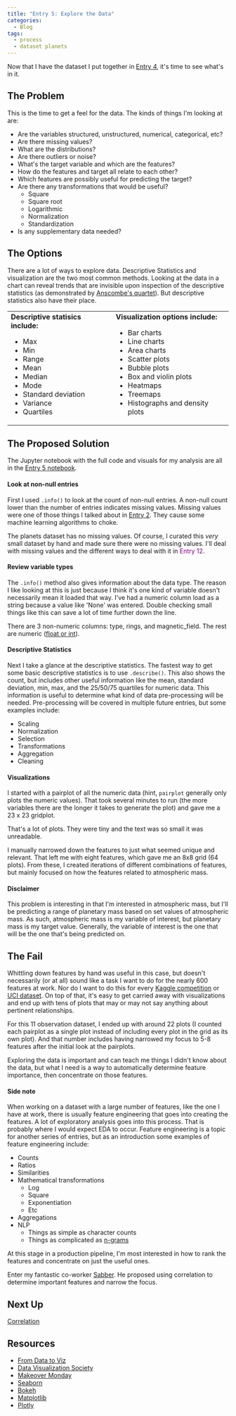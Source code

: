 ```yaml
---
title: "Entry 5: Explore the Data"
categories:
  - Blog
tags:
  - process
  - dataset planets
---
```


Now that I have the dataset I put together in [Entry 4](https://julielinx.github.io/blog/04_get_data/), it's time to see what's in it.

## The Problem

This is the time to get a feel for the data. The kinds of things I'm looking at are:

- Are the variables structured, unstructured, numerical, categorical, etc?
- Are there missing values?
- What are the distributions?
- Are there outliers or noise?
- What's the target variable and which are the features?
- How do the features and target all relate to each other?
- Which features are possibly useful for predicting the target?
- Are there any transformations that would be useful?
  - Square
  - Square root
  - Logarithmic
  - Normalization
  - Standardization
- Is any supplementary data needed?

## The Options

There are a lot of ways to explore data. Descriptive Statistics and visualization are the two most common methods. Looking at the data in a chart can reveal trends that are invisible upon inspection of the descriptive statistics (as demonstrated by [Anscombe's quartet](https://en.wikipedia.org/wiki/Anscombe%27s_quartet)). But descriptive statistics also have their place.

<table>
    <tr>
        <td><b>Descriptive statisics include:</b>
            <ul>
                <li>Max</li>
                <li>Min</li>
                <li>Range</li>
                <li>Mean</li>
                <li>Median</li>
                <li>Mode</li>
                <li>Standard deviation</li>
                <li>Variance</li>
                <li>Quartiles</li>
            </ul>
        </td>
        <td><b>Visualization options include:</b>
            <ul>
                <li>Bar charts</li>
                <li> Line charts</li>
                <li>Area charts</li>
                <li>Scatter plots</li>
                <li>Bubble plots</li>
                <li>Box and violin plots</li>
                <li>Heatmaps</li>
                <li>Treemaps</li>
                <li>Histographs and density plots</li>
            </ul>
        </td>
    </tr>
</table>

## The Proposed Solution

The Jupyter notebook with the full code and visuals for my analysis are all in the [Entry 5 notebook](https://github.com/julielinx/datascience_diaries/blob/master/01_ml_process/05_nb_EDA_viz.ipynb).

#### Look at non-null entries

First I used `.info()` to look at the count of non-null entries. A non-null count lower than the number of entries indicates missing values. Missing values were one of those things I talked about in [Entry 2](https://julielinx.github.io/blog/02_define_process/). They cause some machine learning algorithms to choke.

The planets dataset has no missing values. Of course, I curated this *very* small dataset by hand and made sure there were no missing values. I'll deal with missing values and the different ways to deal with it in <font color="purple">Entry 12</font>.

#### Review variable types

The `.info()` method also gives information about the data type. The reason I like looking at this is just because I think it's one kind of variable doesn't necessarily mean it loaded that way. I've had a numeric column load as a string because a value like 'None' was entered. Double checking small things like this can save a lot of time further down the line.

There are 3 non-numeric columns: type, rings, and magnetic_field. The rest are numeric ([float or int](https://realpython.com/python-data-types/)).

#### Descriptive Statistics

Next I take a glance at the descriptive statistics. The fastest way to get some basic descriptive statistics is to use `.describe()`.  This also shows the count, but includes other useful information like the mean, standard deviation, min, max, and the 25/50/75 quartiles for numeric data. This information is useful to determine what kind of data pre-processing will be needed. Pre-processing will be covered in multiple future entries, but some examples include:

- Scaling
- Normalization
- Selection
- Transformations
- Aggregation
- Cleaning

#### Visualizations

I started with a pairplot of all the numeric data (hint, `pairplot` generally only plots the numeric values). That took several minutes to run (the more variables there are the longer it takes to generate the plot) and gave me a 23 x 23 gridplot.

That's a lot of plots. They were tiny and the text was so small it was unreadable.

I manually narrowed down the features to just what seemed unique and relevant. That left me with eight features, which gave me an 8x8 grid (64 plots). From these, I created iterations of different combinations of features, but mainly focused on how the features related to atmospheric mass.

#### Disclaimer

This problem is interesting in that I'm interested in atmospheric mass, but I'll be predicting a range of planetary mass based on set values of atmospheric mass. As such, atmospheric mass is my variable of interest, but planetary mass is my target value. Generally, the variable of interest is the one that will be the one that's being predicted on.

## The Fail

Whittling down features by hand was useful in this case, but doesn't necessarily (or at all) sound like a task I want to do for the nearly 600 features at work. Nor do I want to do this for every [Kaggle competition](https://www.kaggle.com/competitions) or [UCI dataset](https://archive.ics.uci.edu/ml/datasets.php). On top of that, it's easy to get carried away with visualizations and end up with tens of plots that may or may not say anything about pertinent relationships.

For this 11 observation dataset, I ended up with around 22 plots (I counted each pairplot as a single plot instead of including every plot in the grid as its own plot). And that number includes having narrowed my focus to 5-8 features after the initial look at the pairplots.

Exploring the data is important and can teach me things I didn't know about the data, but what I need is a way to automatically determine feature importance, then concentrate on those features.

#### Side note

When working on a dataset with a large number of features, like the one I have at work, there is usually feature engineering that goes into creating the features. A lot of exploratory analysis goes into this process. That is probably where I would expect EDA to occur. Feature engineering is a topic for another series of entries, but as an introduction some examples of feature engineering include:

- Counts
- Ratios
- Similarities
- Mathematical transformations
  - Log
  - Square
  - Exponentiation
  - Etc
- Aggregations
- NLP
  - Things as simple as character counts
  - Things as complicated as [n-grams](https://en.wikipedia.org/wiki/N-gram)

At this stage in a production pipeline, I'm most interested in how to rank the features and concentrate on just the useful ones.

Enter my fantastic co-worker [Sabber](https://medium.com/@sabber). He proposed using correlation to determine important features and narrow the focus.

## Next Up

[Correlation](https://julielinx.github.io/blog/06_correlation/)

## Resources

- [From Data to Viz](https://www.data-to-viz.com/)
- [Data Visualization Society](https://www.datavisualizationsociety.com/challenge)
- [Makeover Monday](https://www.makeovermonday.co.uk/)
- [Seaborn](https://seaborn.pydata.org/tutorial.html)
- [Bokeh](https://docs.bokeh.org/en/latest/index.html)
- [Matplotlib](https://matplotlib.org/contents.html)
- [Plotly](https://plot.ly/python/)